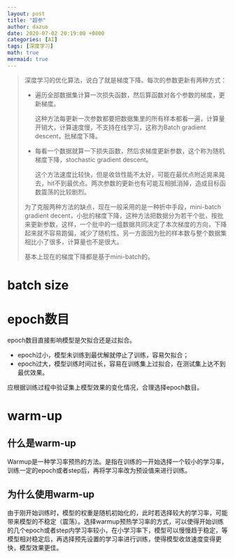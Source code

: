 ```yaml
---
layout: post
title: "超参"
author: dazuo
date: 2020-07-02 20:19:00 +0800
categories: [AI]
tags: [深度学习]
math: true
mermaid: true
---
```


> 深度学习的优化算法，说白了就是梯度下降。每次的参数更新有两种方式：
>
> - 遍历全部数据集计算一次损失函数，然后算函数对各个参数的梯度，更新梯度。
>
>   这种方法每更新一次参数都要把数据集里的所有样本都看一遍，计算量开销大，计算速度慢，不支持在线学习，这称为Batch gradient descent，批梯度下降。
>
> - 每看一个数据就算一下损失函数，然后求梯度更新参数，这个称为随机梯度下降，stochastic gradient descent。
>
>   这个方法速度比较快，但是收敛性能不太好，可能在最优点附近晃来晃去，hit不到最优点。两次参数的更新也有可能互相抵消掉，造成目标函数震荡的比较剧烈。
>
> 为了克服两种方法的缺点，现在一般采用的是一种折中手段，mini-batch gradient decent，小批的梯度下降，这种方法把数据分为若干个批，按批来更新参数，这样，一个批中的一组数据共同决定了本次梯度的方向，下降起来就不容易跑偏，减少了随机性。另一方面因为批的样本数与整个数据集相比小了很多，计算量也不是很大。
>
> 基本上现在的梯度下降都是基于mini-batch的。

# batch size





# epoch数目

epoch数目直接影响模型是欠拟合还是过拟合。

- epoch过小，模型未训练到最优解就停止了训练，容易欠拟合；
- epoch过大，模型训练时间过长，容易在训练集上过拟合，在测试集上达不到最优效果。

应根据训练过程中验证集上模型效果的变化情况，合理选择epoch数目。



# warm-up

## 什么是warm-up

Warmup是一种学习率预热的方法。是指在训练的一开始选择一个较小的学习率，训练一定的epoch或者step后，再将学习率改为预设值来进行训练。

## 为什么使用warm-up

由于刚开始训练时，模型的权重是随机初始化的，此时若选择较大的学习率，可能带来模型的不稳定（震荡）。选择warmup预热学习率的方式，可以使得开始训练的几个epoch或者step内学习率较小，在小学习率下，模型可以慢慢趋于稳定，等模型相对稳定后，再选择预先设置的学习率进行训练，使得模型收敛速度变得更快，模型效果更佳。

